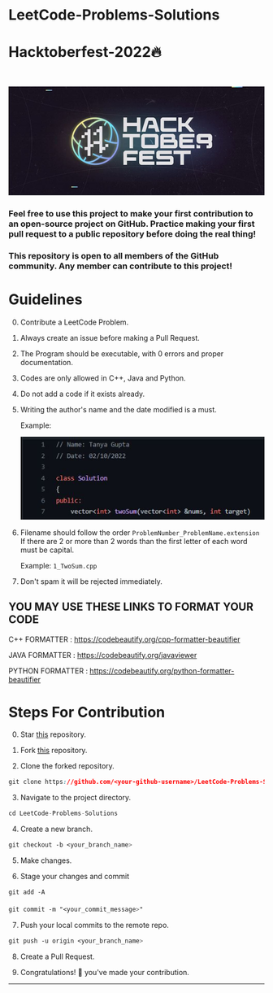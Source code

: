 # LeetCode-Problems-Solutions

# Hacktoberfest-2022🔥

<br>
<p align="center">
  <img src="_images/Logo.JPG">
</p>

### Feel free to use this project to make your first contribution to an open-source project on GitHub. Practice making your first pull request to a public repository before doing the real thing!

### This repository is open to all members of the GitHub community. Any member can contribute to this project!

# Guidelines

0. Contribute a LeetCode Problem. 

1. Always create an issue before making a Pull Request.

2. The Program should be executable, with 0 errors and proper documentation.

3. Codes are only allowed in C++, Java and Python. 

4. Do not add a code if it exists already.

5. Writing the author's name and the date modified is a must.

   Example:
   <p align="left">
     <img src="_images/img1.JPG">
   </p>

6. Filename should follow the order
       ````ProblemNumber_ProblemName.extension````
   If there are 2 or more than 2 words than the first letter of each word must be capital.
  
      Example:   ````1_TwoSum.cpp````
       
7. Don't spam it will be rejected immediately.

## **YOU MAY USE THESE LINKS TO FORMAT YOUR CODE**

C++ FORMATTER    :  https://codebeautify.org/cpp-formatter-beautifier

JAVA FORMATTER   :  https://codebeautify.org/javaviewer

PYTHON FORMATTER :  https://codebeautify.org/python-formatter-beautifier



# Steps For Contribution

0. Star <a href="https://github.com/tanyagupta0201/LeetCode-Problems-Solutions" title="this">this</a> repository.

1. Fork <a href="https://github.com/tanyagupta0201/LeetCode-Problems-Solutions" title="this">this</a> repository.

2. Clone the forked repository.
```css
git clone https://github.com/<your-github-username>/LeetCode-Problems-Solutions
```
  
3. Navigate to the project directory.
```py
cd LeetCode-Problems-Solutions
```

4. Create a new branch.
```css
git checkout -b <your_branch_name>
```

5. Make changes.

6. Stage your changes and commit
```css
git add -A

git commit -m "<your_commit_message>"
```

7. Push your local commits to the remote repo.
```css
git push -u origin <your_branch_name>
```

8. Create a Pull Request.

9. Congratulations! 🎉 you've made your contribution.


---
